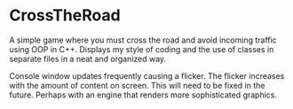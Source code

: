 # CrossTheRoad
A simple game where you must cross the road and avoid incoming traffic using OOP in C++. Displays my style of coding and the use of classes in separate files in a neat and organized way.

Console window updates frequently causing a flicker. The flicker increases with the amount of content on screen. This will need to be fixed in the future. Perhaps with an engine that renders more sophisticated graphics.
